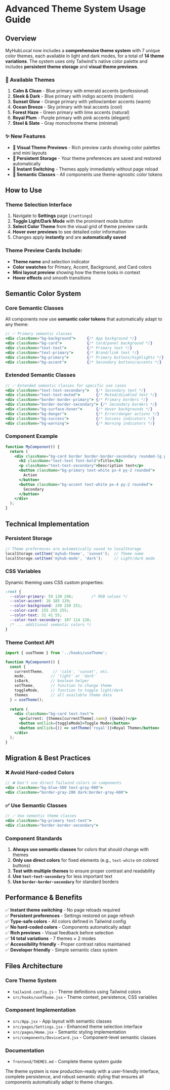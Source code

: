 # Advanced Theme System Usage Guide

## Overview

MyHubLocal now includes a **comprehensive theme system** with 7 unique color themes, each available in light and dark modes, for a total of **14 theme variations**. The system uses only Tailwind's native color palette and includes **persistent theme storage** and **visual theme previews**.

### 🎨 Available Themes

1. **Calm & Clean** - Blue primary with emerald accents (professional)
2. **Sleek & Dark** - Blue primary with indigo accents (modern)
3. **Sunset Glow** - Orange primary with yellow/amber accents (warm)
4. **Ocean Breeze** - Sky primary with teal accents (cool)
5. **Forest Haze** - Green primary with lime accents (natural)
6. **Royal Plum** - Purple primary with pink accents (elegant)
7. **Steel & Slate** - Gray monochrome theme (minimal)

### ✨ New Features

- **🎨 Visual Theme Previews** - Rich preview cards showing color palettes and mini layouts
- **💾 Persistent Storage** - Your theme preferences are saved and restored automatically
- **🔄 Instant Switching** - Themes apply immediately without page reload
- **🎯 Semantic Classes** - All components use theme-agnostic color tokens

## How to Use

### Theme Selection Interface
1. Navigate to **Settings** page (`/settings`)
2. **Toggle Light/Dark Mode** with the prominent mode button
3. **Select Color Theme** from the visual grid of theme preview cards
4. **Hover over previews** to see detailed color information
5. Changes apply **instantly** and are **automatically saved**

### Theme Preview Cards Include:
- **Theme name** and selection indicator
- **Color swatches** for Primary, Accent, Background, and Card colors
- **Mini layout preview** showing how the theme looks in context
- **Hover effects** and smooth transitions

## Semantic Color System

### Core Semantic Classes
All components now use **semantic color tokens** that automatically adapt to any theme:

```jsx
// ✅ Primary semantic classes
<div className="bg-background">     {/* App background */}
<div className="bg-card">           {/* Card/panel background */}
<div className="text-text">         {/* Primary text */}
<div className="text-primary">      {/* Brand/link text */}
<div className="bg-primary">        {/* Primary buttons/highlights */}
<div className="bg-accent">         {/* Secondary buttons/accents */}
```

### Extended Semantic Classes
```jsx
// ✅ Extended semantic classes for specific use cases
<div className="text-text-secondary">   {/* Secondary text */}
<div className="text-text-muted">       {/* Muted/disabled text */}
<div className="border-border-primary"> {/* Primary borders */}
<div className="border-border-secondary"> {/* Secondary borders */}
<div className="bg-surface-hover">      {/* Hover backgrounds */}
<div className="bg-danger">             {/* Error/danger actions */}
<div className="bg-success">            {/* Success indicators */}
<div className="bg-warning">            {/* Warning indicators */}
```

### Component Example
```jsx
function MyComponent() {
  return (
    <div className="bg-card border border-border-secondary rounded-lg p-4">
      <h2 className="text-text font-bold">Title</h2>
      <p className="text-text-secondary">Description text</p>
      <button className="bg-primary text-white px-4 py-2 rounded">
        Action
      </button>
      <button className="bg-accent text-white px-4 py-2 rounded">
        Secondary
      </button>
    </div>
  );
}
```

## Technical Implementation

### Persistent Storage
```javascript
// Theme preferences are automatically saved to localStorage
localStorage.setItem('myhub-theme', 'sunset');  // Theme name
localStorage.setItem('myhub-mode', 'dark');     // Light/dark mode
```

### CSS Variables
Dynamic theming uses CSS custom properties:
```css
:root {
  --color-primary: 59 130 246;        /* RGB values */
  --color-accent: 16 185 129;
  --color-background: 249 250 251;
  --color-card: 255 255 255;
  --color-text: 31 41 55;
  --color-text-secondary: 107 114 128;
  /* ... additional semantic colors */
}
```

### Theme Context API
```jsx
import { useTheme } from '../hooks/useTheme';

function MyComponent() {
  const { 
    currentTheme,    // 'calm', 'sunset', etc.
    mode,           // 'light' or 'dark'
    isDark,         // boolean helper
    setTheme,       // function to change theme
    toggleMode,     // function to toggle light/dark
    themes          // all available theme data
  } = useTheme();
  
  return (
    <div className="bg-card text-text">
      <p>Current: {themes[currentTheme].name} ({mode})</p>
      <button onClick={toggleMode}>Toggle Mode</button>
      <button onClick={() => setTheme('royal')}>Royal Theme</button>
    </div>
  );
}
```

## Migration & Best Practices

### ❌ Avoid Hard-coded Colors
```jsx
// ❌ Don't use direct Tailwind colors in components
<div className="bg-blue-500 text-gray-900">
<div className="border-gray-200 dark:border-gray-600">
```

### ✅ Use Semantic Classes
```jsx
// ✅ Use semantic theme classes
<div className="bg-primary text-text">
<div className="border-border-secondary">
```

### Component Standards
1. **Always use semantic classes** for colors that should change with themes
2. **Only use direct colors** for fixed elements (e.g., `text-white` on colored buttons)
3. **Test with multiple themes** to ensure proper contrast and readability
4. **Use `text-text-secondary`** for less important text
5. **Use `border-border-secondary`** for standard borders

## Performance & Benefits

✅ **Instant theme switching** - No page reloads required  
✅ **Persistent preferences** - Settings restored on page refresh  
✅ **Type-safe colors** - All colors defined in Tailwind config  
✅ **No hard-coded colors** - Components automatically adapt  
✅ **Rich previews** - Visual feedback before selection  
✅ **14 total variations** - 7 themes × 2 modes  
✅ **Accessibility friendly** - Proper contrast ratios maintained  
✅ **Developer friendly** - Simple semantic class system  

## Files Architecture

### Core Theme System
- `tailwind.config.js` - Theme definitions using Tailwind colors
- `src/hooks/useTheme.jsx` - Theme context, persistence, CSS variables

### Component Implementation  
- `src/App.jsx` - App layout with semantic classes
- `src/pages/Settings.jsx` - Enhanced theme selection interface
- `src/pages/Home.jsx` - Semantic styling implementation
- `src/components/DeviceCard.jsx` - Component-level semantic classes

### Documentation
- `frontend/THEMES.md` - Complete theme system guide

The theme system is now production-ready with a user-friendly interface, complete persistence, and robust semantic styling that ensures all components automatically adapt to theme changes.
